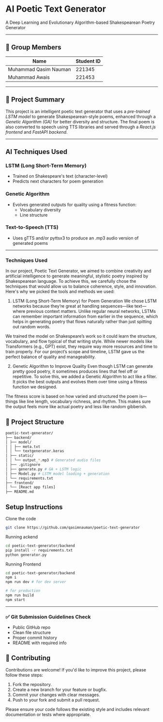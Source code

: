 # AI Poetic Text Generator

A Deep Learning and Evolutionary Algorithm-based Shakespearean Poetry Generator

---

## 👥 Group Members

| Name                  | Student ID |
|-----------------------|------------|
| Muhammad Qasim Nauman | 221345     |
| Muhammad Awais        | 221453     |

---

## 📌 Project Summary

This project is an intelligent poetic text generator that uses a *pre-trained LSTM model* to generate Shakespearean-style poems, enhanced through a *Genetic Algorithm (GA)* for better diversity and structure. The final poem is also converted to speech using TTS libraries and served through a *React.js frontend* and *FastAPI backend*.

---

## AI Techniques Used

### LSTM (Long Short-Term Memory)

- Trained on Shakespeare's text (character-level)
- Predicts next characters for poem generation

### Genetic Algorithm

- Evolves generated outputs for quality using a fitness function:
  - Vocabulary diversity
  - Line structure

### Text-to-Speech (TTS)

- Uses gTTS and/or pyttsx3 to produce an .mp3 audio version of generated poems

---

### Techniques Used

In our project, Poetic Text Generator, we aimed to combine creativity and artificial intelligence to generate meaningful, stylistic poetry inspired by Shakespearean language. To achieve this, we carefully chose the techniques that would allow us to balance coherence, style, and innovation. Here's why we picked the tools and methods we used:

1. LSTM (Long Short-Term Memory) for Poem Generation
We chose LSTM networks because they’re great at handling sequences—like text—where previous context matters. Unlike regular neural networks, LSTMs can remember important information from earlier in the sequence, which helps in generating poetry that flows naturally rather than just spitting out random words.

We trained the model on Shakespeare’s work so it could learn the structure, vocabulary, and flow typical of that writing style. While newer models like Transformers (e.g., GPT) exist, they require way more resources and time to train properly. For our project’s scope and timeline, LSTM gave us the perfect balance of quality and manageability.

2. Genetic Algorithm to Improve Quality
Even though LSTM can generate pretty good poetry, it sometimes produces lines that feel off or repetitive. To solve this, we added a Genetic Algorithm to act like a filter. It picks the best outputs and evolves them over time using a fitness function we designed.

The fitness score is based on how varied and structured the poem is—things like line length, vocabulary richness, and rhythm. This makes sure the output feels more like actual poetry and less like random gibberish.

## 📁 Project Structure

```bash
poetic-text-generator/
├── backend/
│ ├── model/
│ │ ├── meta.txt
│ │ └── textgenerator.keras
│ ├── static/
│ │ └── output_*.mp3 # Generated audio files
│ ├── .gitignore
│ ├── generate.py # GA + LSTM logic
│ ├── Model.py # LSTM model loading + generation
│ └── requirements.txt
├── frontend/
│ └── [React app files]
├── README.md
```

## Setup Instructions

Clone the code

```bash
git clone https://github.com/qasimnauman/poetic-text-generator
```

Running ackend

```bash
cd poetic-text-generator/backend
pip install -r requirements.txt
python generator.py
```

Running Frontend

```bash
cd poetic-text-generator/backend
npm i
npm run dev # for dev server

# for production
npm run build
npm start
```

---

### ✅ **Git Submission Guidelines Check**

- Public GitHub repo  
- Clean file structure
- Proper commit history  
- README with required info

## 🤝 Contributing

Contributions are welcome! If you'd like to improve this project, please follow these steps:

1. Fork the repository.
2. Create a new branch for your feature or bugfix.
3. Commit your changes with clear messages.
4. Push to your fork and submit a pull request.

Please ensure your code follows the existing style and includes relevant documentation or tests where appropriate.
